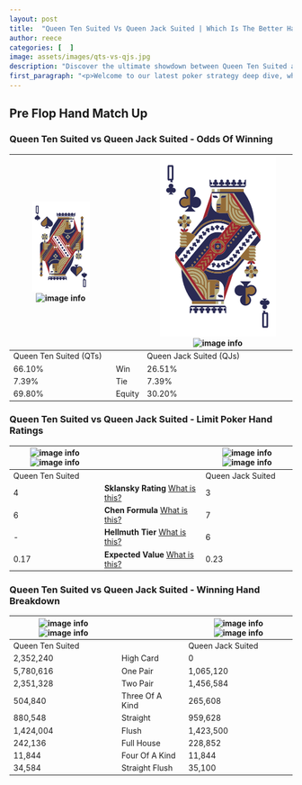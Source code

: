 ```yaml
---
layout: post
title:  "Queen Ten Suited Vs Queen Jack Suited | Which Is The Better Hand In Poker? A Complete Guide"
author: reece
categories: [  ]
image: assets/images/qts-vs-qjs.jpg
description: "Discover the ultimate showdown between Queen Ten Suited and Queen Jack Suited in poker! Uncover the odds, strategies, and scenarios where one hand triumphs over the other. Get ready to up your poker game with this thrilling analysis."
first_paragraph: "<p>Welcome to our latest poker strategy deep dive, where we're pitting two distinct hands against each other in a high-stakes showdown: Queen Ten Suited vs Queen Jack Suited.</p><p>In the dynamic world of poker, every decision counts, and knowing which hand holds the upper hand is key to your success at the table.</p><p>In this article, we'll dissect these two hands, explore the scenarios where one dominates the other, and equip you with the knowledge to make strategic choices that can tip the odds in your favor.</p><p>Get ready to unravel the intriguing dynamics of these poker hands and elevate your game to new heights.</p>"
---
```




[comment]: # (sp0)

## Pre Flop Hand Match Up

<div class="table hand-ratings" markdown="1"> 



### Queen Ten Suited vs Queen Jack Suited - Odds Of Winning


    
| ![image info](assets/images/hand1/Q.png) ![image info](assets/images/hand1/ts.png) |  | ![image info](assets/images/hand2/Q.png) ![image info](assets/images/hand2/js.png) |
| -------- | -------- | -------- |
| Queen Ten Suited (QTs) |  | Queen Jack Suited (QJs) |
| 66.10% | Win | 26.51% |
| 7.39% | Tie | 7.39% |
| 69.80% | Equity | 30.20% |




[comment]: # (sp1)



### Queen Ten Suited vs Queen Jack Suited - Limit Poker Hand Ratings


    
| ![image info](https://www.riverpairs.com/assets/images/hand1/Q.png) ![image info](https://www.riverpairs.com/assets/images/hand1/ts.png) |  | ![image info](https://www.riverpairs.com/assets/images/hand2/Q.png) ![image info](https://www.riverpairs.com/assets/images/hand2/js.png) |
| -------- | -------- | -------- |
| Queen Ten Suited |  | Queen Jack Suited |
| 4 | **Sklansky Rating** [What is this?](/sklansky-rating-explained) | 3 |
| 6 | **Chen Formula** [What is this?](/chen-formula-explained) | 7 |
| - | **Hellmuth Tier** [What is this?](/Hellmuth-tier-explained) | 6 |
| 0.17 | **Expected Value** [What is this?](/expected-value-explained) | 0.23 |




[comment]: # (sp2)



### Queen Ten Suited vs Queen Jack Suited - Winning Hand Breakdown


    
| ![image info](https://www.riverpairs.com/assets/images/hand1/Q.png) ![image info](https://www.riverpairs.com/assets/images/hand1/ts.png) |  | ![image info](https://www.riverpairs.com/assets/images/hand2/Q.png) ![image info](https://www.riverpairs.com/assets/images/hand2/js.png) |
| -------- | -------- | -------- |
| Queen Ten Suited |  | Queen Jack Suited |
| 2,352,240 | High Card | 0 |
| 5,780,616 | One Pair | 1,065,120 |
| 2,351,328 | Two Pair | 1,456,584 |
| 504,840 | Three Of A Kind | 265,608 |
| 880,548 | Straight | 959,628 |
| 1,424,004 | Flush | 1,423,500 |
| 242,136 | Full House | 228,852 |
| 11,844 | Four Of A Kind | 11,844 |
| 34,584 | Straight Flush | 35,100 |




[comment]: # (sp3)



</div>

[comment]: # (sp4)



[comment]: # (sp5)

